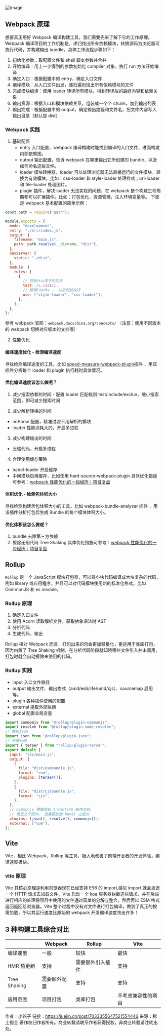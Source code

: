 ![image](https://github.com/RyanLYC/RyanLYC/raw/main/images/qdgch.webp)

## Webpack 原理

想要真正用好 Webpack 编译构建工具，我们需要先来了解下它的工作原理。Webpack 编译项目的工作机制是，递归找出所有依赖模块，转换源码为浏览器可执行代码，并构建输出 bundle。具体工作流程步骤如下：

1. 初始化参数：取配置文件和 shell 脚本参数并合并
2. 开始编译：用上一步得到的参数初始化 compiler 对象，执行 run 方法开始编译
3. 确定入口：根据配置中的 entry，确定入口文件
4. 编译模块：从入口文件出发，递归遍历找出所有依赖模块的文件
5. 完成模块编译：使用 loader 转译所有模块，得到转译后的最终内容和依赖关系
6. 输出资源：根据入口和模块依赖关系，组装成一个个 chunk，加到输出列表
7. 输出完成：根据配置中的 output，确定输出路径和文件名，把文件内容写入输出目录（默认是 dist）

### Webpack 实践

1. 基础配置
   - entry 入口配置，webpack 编译构建时能找到编译的入口文件，进而构建内部依赖图。
   - output 输出配置，告诉 webpack 在哪里输出它所创建的 bundle，以及如何命名这些文件。
   - loader 模块转换器，loader 可以处理浏览器无法直接运行的文件模块，转换为有效模块。比如：css-loader 和 style-loader 处理样式；url-loader 和 file-loader 处理图片。
   - plugin 插件，解决 loader 无法实现的问题，在 webpack 整个构建生命周期都可以扩展插件。比如：打包优化，资源管理，注入环境变量等。 下面是 webpack 基本配置的简单示例：

```javascript
const path = require("path");

module.exports = {
  mode: "development",
  entry: "./src/index.js",
  output: {
    filename: "main.js",
    path: path.resolve(__dirname, "dist"),
  },
  devServer: {
    static: "./dist",
  },
  module: {
    rules: [
      {
        // 匹配什么样子的文件
        test: /\.css$/i,
        // 使用loader ， 从后到前执行
        use: ["style-loader", "css-loader"],
      },
    ],
  },
};
```

参考 webpack 官网：`webpack.docschina.org/concepts/`
（注意：使用不同版本的 webpack 切换对应版本的文档哦）

2. 性能优化

#### 编译速度优化 - 检测编译速度

寻找检测编译速度的工具，比如 [speed-measure-webpack-plugin](https://github.com/stephencookdev/speed-measure-webpack-plugin)插件 ，用该插件分析每个 loader 和 plugin 执行耗时具体情况。

#### 优化编译速度该怎么做呢？

1. 减少搜索依赖的时间 - 配置 loader 匹配规则 test/include/exclue，缩小搜索范围，即可减少搜索时间

2. 减少解析转换的时间

- noParse 配置，精准过滤不用解析的模块
- loader 性能消耗大的，开启多进程

3. 减少构建输出的时间

- 压缩代码，开启多进程

4. 合理使用缓存策略

- babel-loader 开启缓存
- 中间模块启用缓存，比如使用 hard-source-webpack-plugin 具体优化措施可参考：[webpack 性能优化的一段经历｜项目复盘](https://juejin.cn/post/6940998541284212749#heading-5)

#### 体积优化 - 检测包体积大小

寻找检测构建后包体积大小的工具，比如 webpack-bundle-analyzer 插件 ，用该插件分析打包后生成 Bundle 的每个模块体积大小。

#### 优化体积该怎么做呢？

1. bundle 去除第三方依赖
2. 擦除无用代码 Tree Shaking 具体优化措施可参考：[webpack 性能优化的一段经历｜项目复盘](https://juejin.cn/post/6940998541284212749#heading-5)

## Rollup

`Rollup` 是一个 JavaScript 模块打包器，可以将小块代码编译成大块复杂的代码，例如 library 或应用程序。并且可以对代码模块使用新的标准化格式，比如 CommonJS 和 es module。

### Rollup 原理

1. 确定入口文件
2. 使用 Acorn 读取解析文件，获取抽象语法树 AST
3. 分析代码
4. 生成代码，输出

Rollup 相对 Webpack 而言，打包出来的包会更加轻量化，更适用于类库打包，因为内置了 Tree Shaking 机制，在分析代码阶段就知晓哪些文件引入并未调用，打包时就会自动擦除未使用的代码。

### Rollup 实践

- input 入口文件路径
- output 输出文件、输出格式（amd/es6/iife/umd/cjs）、sourcemap 启用等。
- plugin 各种插件使用的配置
- external 提取外部依赖
- global 配置全局变量

```javascript
import commonjs from "@rollup/plugin-commonjs";
import resolve from "@rollup/plugin-node-resolve";
// 解析json
import json from "@rollup/plugin-json";
// 压缩代码
import { terser } from "rollup-plugin-terser";
export default {
  input: "src/main.js",
  output: [
    {
      file: "dist/esmbundle.js",
      format: "esm",
      plugins: [terser()],
    },
    {
      file: "dist/cjsbundle.js",
      format: "cjs",
    },
  ],
  // commonjs 需要放到 transform 插件之前，
  // 但是又个例外， 是需要放到 babel 之后的
  plugins: [json(), resolve(), commonjs()],
  external: ["vue"],
};
```

## Vite

Vite，相比 Webpack、Rollup 等工具，极大地改善了前端开发者的开发体验，编译速度极快。

### vite 原理

Vite 其核心原理是利用浏览器现在已经支持 ES6 的 import,碰见 import 就会发送一个 HTTP 请求去加载文件，Vite 启动一个 koa 服务器拦截这些请求，并在后端进行相应的处理将项目中使用的文件通过简单的分解与整合，然后再以 ESM 格式返回返回给浏览器。Vite 整个过程中没有对文件进行打包编译，做到了真正的按需加载，所以其运行速度比原始的 webpack 开发编译速度快出许多！

## 3 种构建工具综合对比

|              | Webpack      | Rollup           | Vite               |
| ------------ | ------------ | ---------------- | ------------------ |
| 编译速度     | 一般         | 较快             | 最快               |
| HMR 热更新   | 支持         | 需要额外引入插件 | 支持               |
| Tree Shaking | 需要额外配置 | 支持             | 支持               |
| 适用范围     | 项目打包     | 类库打包         | 不考虑兼容性的项目 |



作者：小铭子 
链接：https://juejin.cn/post/7033355647521554446 
来源：稀土掘金 
著作权归作者所有。商业转载请联系作者获得授权，非商业转载请注明出处。 

